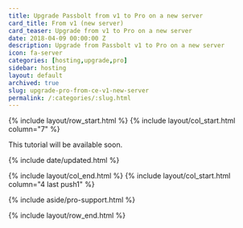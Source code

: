 ```yaml
---
title: Upgrade Passbolt from v1 to Pro on a new server
card_title: From v1 (new server)
card_teaser: Upgrade from v1 to Pro on a new server
date: 2018-04-09 00:00:00 Z
description: Upgrade from Passbolt v1 to Pro on a new server
icon: fa-server
categories: [hosting,upgrade,pro]
sidebar: hosting
layout: default
archived: true
slug: upgrade-pro-from-ce-v1-new-server
permalink: /:categories/:slug.html
---
```


{% include layout/row_start.html %}
{% include layout/col_start.html column="7" %}

This tutorial will be available soon.

{% include date/updated.html %}

{% include layout/col_end.html %}
{% include layout/col_start.html column="4 last push1" %}

{% include aside/pro-support.html %}

{% include layout/row_end.html %}
